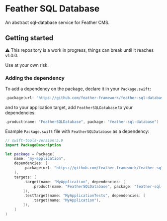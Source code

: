 # Feather SQL Database

An abstract sql-database service for Feather CMS.

## Getting started

⚠️ This repository is a work in progress, things can break until it reaches v1.0.0. 

Use at your own risk.

### Adding the dependency

To add a dependency on the package, declare it in your `Package.swift`:

```swift
.package(url: "https://github.com/feather-framework/feather-sql-database.git", .upToNextMinor(from: "0.1.0")),
```

and to your application target, add `FeatherSQLDatabase` to your dependencies:

```swift
.product(name: "FeatherSQLDatabase", package: "feather-sql-database")
```

Example `Package.swift` file with `FeatherSQLDatabase` as a dependency:

```swift
// swift-tools-version:5.9
import PackageDescription

let package = Package(
    name: "my-application",
    dependencies: [
        .package(url: "https://github.com/feather-framework/feather-sql-database.git", .upToNextMinor(from: "0.1.0")),
    ],
    targets: [
        .target(name: "MyApplication", dependencies: [
            .product(name: "FeatherSQLDatabase", package: "feather-sql-database")
        ]),
        .testTarget(name: "MyApplicationTests", dependencies: [
            .target(name: "MyApplication"),
        ]),
    ]
)
```

